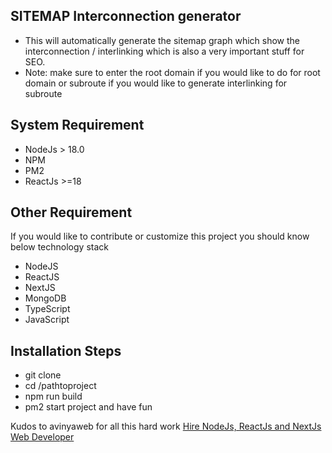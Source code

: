 ## SITEMAP Interconnection generator
- This will automatically generate the sitemap graph which show the interconnection / interlinking which is also a very important stuff for SEO.
- Note: make sure to enter the root domain if you would like to do for root domain or subroute if you would like to generate interlinking for subroute


## System Requirement
- NodeJs > 18.0
- NPM
- PM2
- ReactJs >=18

## Other Requirement
If you would like to contribute or customize this project you should know below technology stack
- NodeJS
- ReactJS
- NextJS
- MongoDB
- TypeScript
- JavaScript

## Installation Steps
- git clone
- cd /pathtoproject
- npm run build
- pm2 start project
and have fun

Kudos to avinyaweb for all this hard work
[Hire NodeJs, ReactJs and NextJs Web Developer](https://avinyaweb.com/services/)